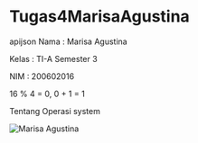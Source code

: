 # Tugas4MarisaAgustina
apijson
Nama : Marisa Agustina

Kelas : TI-A Semester 3

NIM : 200602016 

16 % 4 = 0, 0 + 1 = 1

Tentang Operasi system


![Marisa Agustina](https://user-images.githubusercontent.com/95518064/147380728-dce8666c-e89b-4a31-a87d-8a425dca48bd.gif)
